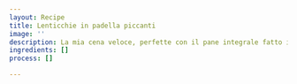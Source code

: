 ```yaml
---
layout: Recipe
title: Lenticchie in padella piccanti
image: ''
description: La mia cena veloce, perfette con il pane integrale fatto in casa tostato.
ingredients: []
process: []

---
```


